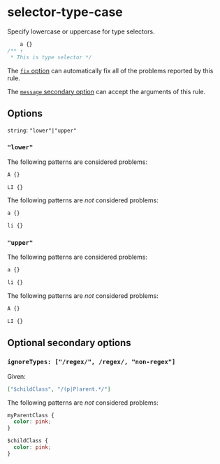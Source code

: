 # selector-type-case

Specify lowercase or uppercase for type selectors.

<!-- prettier-ignore -->
```css
    a {}
/** ↑
 * This is type selector */
```

The [`fix` option](https://github.com/stylelint/stylelint/tree/16.3.1/docs/user-guide/options.md#fix) can automatically fix all of the problems reported by this rule.

The [`message` secondary option](https://github.com/stylelint/stylelint/tree/16.3.1/docs/user-guide/configure.md#message) can accept the arguments of this rule.

## Options

`string`: `"lower"|"upper"`

### `"lower"`

The following patterns are considered problems:

<!-- prettier-ignore -->
```css
A {}
```

<!-- prettier-ignore -->
```css
LI {}
```

The following patterns are _not_ considered problems:

<!-- prettier-ignore -->
```css
a {}
```

<!-- prettier-ignore -->
```css
li {}
```

### `"upper"`

The following patterns are considered problems:

<!-- prettier-ignore -->
```css
a {}
```

<!-- prettier-ignore -->
```css
li {}
```

The following patterns are _not_ considered problems:

<!-- prettier-ignore -->
```css
A {}
```

<!-- prettier-ignore -->
```css
LI {}
```

## Optional secondary options

### `ignoreTypes: ["/regex/", /regex/, "non-regex"]`

Given:

```json
["$childClass", "/(p|P)arent.*/"]
```

The following patterns are _not_ considered problems:

<!-- prettier-ignore -->
```css
myParentClass {
  color: pink;
}

$childClass {
  color: pink;
}
```
